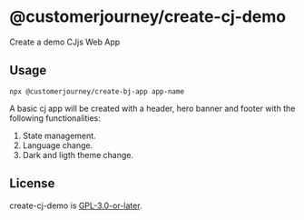 # @customerjourney/create-cj-demo
Create a demo CJjs Web App

## Usage
```npx @customerjourney/create-bj-app app-name```

A basic cj app will be created with a header, hero banner and footer with the following functionalities:
1. State management.
2. Language change.
3. Dark and ligth theme change.
## License
create-cj-demo is [GPL-3.0-or-later](./LICENSE).
